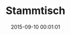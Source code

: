 ---
date: 2015-09-10 00:01:01
placeholder: false
title: Stammtisch
time: Thursday 17 September 2015, 19:00
calendar_month: SEP
calendar_date: 17
description: |
  <p>The September Stammtisch has been moved up to we can meet before Oktoberfest.</p>
  <h3><a href="http://attending.io/events/refreshmunich-sept-2015">Please RSVP on attending &rarr;</a></h3>
venue: |
  Nero Pizza & Grill  
  Rumfordstraße 34  
  80469 Munich  
  [nero-muenchen.de](http://www.nero-muenchen.de)  
  (S-Bahn Marienplatz / Isartor)
---
